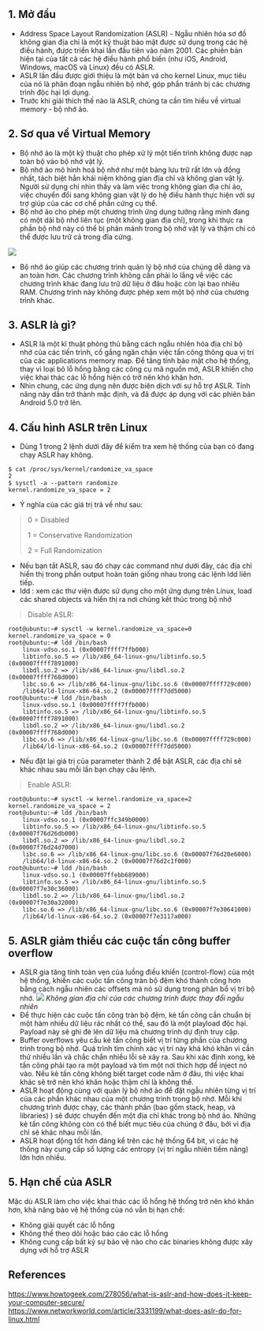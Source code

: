 ## 1. Mở đầu
* Address Space Layout Randomization (ASLR) - Ngẫu nhiên hóa sơ đồ không gian địa chỉ là một kỹ thuật bảo mật được sử dụng trong các hệ điều hành, được triển khai lần đầu tiên vào năm 2001. Các phiên bản hiện tại của tất cả các hệ điều hành phổ biến (như iOS, Android, Windows, macOS và Linux) đều có ASLR. 
* ASLR lần đầu được giới thiệu là một bản vá cho kernel Linux, mục tiêu của nó là phân đoạn ngẫu nhiên bộ nhớ, góp phần tránh bị các chương trình độc hại lợi dụng. 
* Trước khi giải thích thế nào là ASLR, chúng ta cần tìm hiểu về virtual memory - bộ nhớ ảo.

## 2. Sơ qua về Virtual Memory
* Bộ nhớ ảo là một kỹ thuật cho phép xử lý một tiến trình không được nạp toàn bộ vào bộ nhớ vật lý. 
* Bộ nhớ ảo mô hình hoá bộ nhớ như một bảng lưu trữ rất lớn và đồng nhất, tách biệt hẳn khái niệm không gian địa chỉ và không gian vật lý. Người sử dụng chỉ nhìn thấy và làm việc trong không gian địa chỉ ảo, việc chuyển đổi sang không gian vật lý do hệ điều hành thực hiện với sự trợ giúp của các cơ chế phần cứng cụ thể.
* Bộ nhớ ảo cho phép một chương trình ứng dụng tưởng rằng mình đang có một dải bộ nhớ liên tục (một không gian địa chỉ), trong khi thực ra phần bộ nhớ này có thể bị phân mảnh trong bộ nhớ vật lý và thậm chí có thể được lưu trữ cả trong đĩa cứng. 

![](https://images.viblo.asia/96dfb759-1c4c-4bc9-b5ee-68cde2a641e4.png)

* Bộ nhớ ảo giúp các chương trình quản lý bộ nhớ của chúng dễ dàng và an toàn hơn. Các chương trình không cần phải lo lắng về việc các chương trình khác đang lưu trữ dữ liệu ở đâu hoặc còn lại bao nhiêu RAM. Chương trình này không được phép xem một bộ nhớ của chương trình khác.

## 3. ASLR là gì?
- ASLR là một kĩ thuật phòng thủ bằng cách ngẫu nhiên hóa địa chỉ bộ nhớ của các tiến trình, cố gắng ngăn chặn việc tấn công thông qua vị trí của các applications memory map. Để tăng tính bảo mật cho hệ thống, thay vì loại bỏ lỗ hổng bằng các công cụ mã nguồn mở, ASLR khiến cho việc khai thác các lỗ hổng hiện có trở nên khó khăn hơn.
-  Nhìn chung, các ứng dụng nên được biên dịch với sự hỗ trợ ASLR. Tính năng này dần trở thành mặc định, và đã được áp dụng với các phiên bản Android 5.0 trở lên.

## 4. Cấu hình ASLR trên Linux
- Dùng 1 trong 2 lệnh dưới đây để kiểm tra xem hệ thống của bạn có đang chạy ASLR hay không.
```
$ cat /proc/sys/kernel/randomize_va_space
2
$ sysctl -a --pattern randomize
kernel.randomize_va_space = 2
```
- Ý nghĩa của các giá trị trả về như sau:
> 0 = Disabled
> 
> 1 = Conservative Randomization
> 
> 2 = Full Randomization
- Nếu bạn tắt ASLR, sau đó chạy các command như dưới đây, các địa chỉ hiển thị trong phần output hoàn toàn giống nhau trong các lệnh ldd liên tiếp.
- ldd : xem các thư viện được sử dụng cho một ứng dụng trên Linux, load các shared objects và hiển thị ra nơi chúng kết thúc trong bộ nhớ
> Disable ASLR:
```
root@ubuntu:~# sysctl -w kernel.randomize_va_space=0
kernel.randomize_va_space = 0
root@ubuntu:~# ldd /bin/bash 
	linux-vdso.so.1 (0x00007ffff7ffb000)
	libtinfo.so.5 => /lib/x86_64-linux-gnu/libtinfo.so.5 (0x00007ffff7891000)
	libdl.so.2 => /lib/x86_64-linux-gnu/libdl.so.2 (0x00007ffff768d000)
	libc.so.6 => /lib/x86_64-linux-gnu/libc.so.6 (0x00007ffff729c000)
	/lib64/ld-linux-x86-64.so.2 (0x00007ffff7dd5000)
root@ubuntu:~# ldd /bin/bash 
	linux-vdso.so.1 (0x00007ffff7ffb000)
	libtinfo.so.5 => /lib/x86_64-linux-gnu/libtinfo.so.5 (0x00007ffff7891000)
	libdl.so.2 => /lib/x86_64-linux-gnu/libdl.so.2 (0x00007ffff768d000)
	libc.so.6 => /lib/x86_64-linux-gnu/libc.so.6 (0x00007ffff729c000)
	/lib64/ld-linux-x86-64.so.2 (0x00007ffff7dd5000)
```
- Nếu đặt lại giá trị của parameter thành 2 để bật ASLR, các địa chỉ sẽ khác nhau sau mỗi lần bạn chạy câu lệnh.
> Enable ASLR:
```
root@ubuntu:~# sysctl -w kernel.randomize_va_space=2
kernel.randomize_va_space = 2
root@ubuntu:~# ldd /bin/bash 
	linux-vdso.so.1 (0x00007ffc349b0000)
	libtinfo.so.5 => /lib/x86_64-linux-gnu/libtinfo.so.5 (0x00007f76d26db000)
	libdl.so.2 => /lib/x86_64-linux-gnu/libdl.so.2 (0x00007f76d24d7000)
	libc.so.6 => /lib/x86_64-linux-gnu/libc.so.6 (0x00007f76d20e6000)
	/lib64/ld-linux-x86-64.so.2 (0x00007f76d2c1f000)
root@ubuntu:~# ldd /bin/bash 
	linux-vdso.so.1 (0x00007ffebb689000)
	libtinfo.so.5 => /lib/x86_64-linux-gnu/libtinfo.so.5 (0x00007f7e30c36000)
	libdl.so.2 => /lib/x86_64-linux-gnu/libdl.so.2 (0x00007f7e30a32000)
	libc.so.6 => /lib/x86_64-linux-gnu/libc.so.6 (0x00007f7e30641000)
	/lib64/ld-linux-x86-64.so.2 (0x00007f7e3117a000)
```

## 5. ASLR giảm thiểu các cuộc tấn công buffer overflow 
- ASLR gia tăng tính toàn vẹn của luồng điều khiển (control-flow) của một hệ thống, khiến các cuộc tấn công tràn bộ đệm khó thành công hơn bằng cách ngẫu nhiên các offsets mà nó sử dụng trong phân bổ vị trí bộ nhớ.
![](https://images.viblo.asia/3d2e6514-d768-422d-87cb-b862b54ec7f0.png)
*Không gian địa chỉ của các chương trình được thay đổi ngẫu nhiên*
- Để thực hiện các cuộc tấn công tràn bộ đệm, kẻ tấn công cần chuẩn bị một hàm nhiều dữ liệu rác nhất có thể, sau đó là một playload độc hại. Payload này sẽ ghi đè lên dữ liệu mà chương trình dự định truy cập.
- Buffer overflows yêu cầu kẻ tấn công biết vị trí từng phần của chương trình trong bộ nhớ. Quá trình tìm chính xác vị trí này khá khó khăn vì cần thử nhiều lần và chắc chắn nhiều lỗi sẽ xảy ra. Sau khi xác định xong, kẻ tấn công phải tạo ra một payload và tìm một nơi thích hợp để inject nó vào. Nếu kẻ tấn công không biết target code nằm ở đâu, thì việc khai khác sẽ trở nên khó khăn hoặc thậm chí là không thể.
- ASLR hoạt động cùng với quản lý bộ nhớ ảo để đặt ngẫu nhiên từng vị trí của các phần khác nhau của một chương trình trong bộ nhớ. Mỗi khi chương trình được chạy, các thành phần (bao gồm stack, heap, và libraries) ) sẽ được chuyển đến một địa chỉ khác trong bộ nhớ ảo. Những kẻ tấn công không còn có thể biết mục tiêu của chúng ở đâu, bởi vì địa chỉ sẽ khác nhau mỗi lần.
- ASLR hoạt động tốt hơn đáng kể trên các hệ thống 64 bit, vì các hệ thống này cung cấp số lượng các entropy (vị trí ngẫu nhiên tiềm năng) lớn hơn nhiều.

## 5. Hạn chế của ASLR
Mặc dù ASLR làm cho việc khai thác các lỗ hổng hệ thống trở nên khó khăn hơn, khả năng bảo vệ hệ thống của nó vẫn bị hạn chế: 
- Không giải quyết các lỗ hổng
- Không thể theo dõi hoặc báo cáo các lỗ hổng 
- Không cung cấp bất kỳ sự bảo vệ nào cho các binaries không được xây dựng với hỗ trợ ASLR 

## References
https://www.howtogeek.com/278056/what-is-aslr-and-how-does-it-keep-your-computer-secure/
https://www.networkworld.com/article/3331199/what-does-aslr-do-for-linux.html